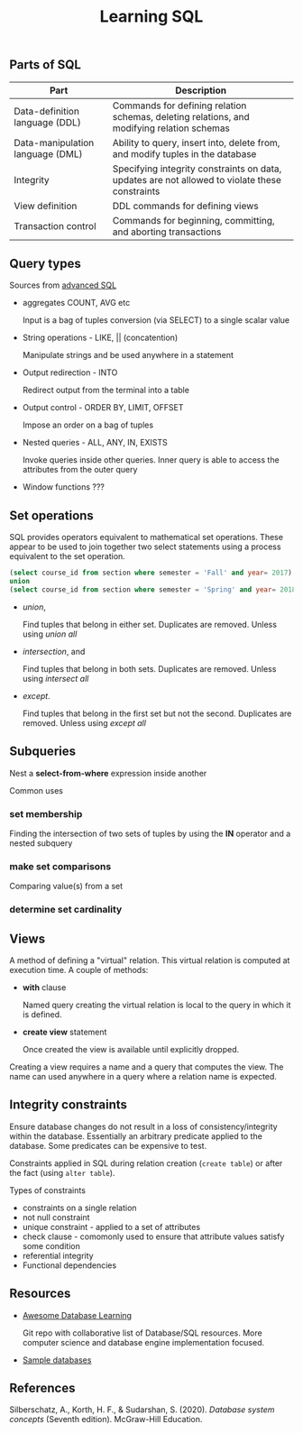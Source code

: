 ﻿---
tags:
- sql
- computing
title: Learning SQL
type: note
---
## Parts of SQL

| Part | Description |
|------|-------------|
| Data-definition language (DDL) | Commands for defining relation schemas, deleting relations, and modifying relation schemas |
| Data-manipulation language (DML) | Ability to query, insert into, delete from, and modify tuples in the database |
| Integrity | Specifying integrity constraints on data, updates are not allowed to violate these constraints |
| View definition | DDL commands for defining views |
| Transaction control | Commands for beginning, committing, and aborting transactions |

## Query types

Sources from [advanced SQL](https://15445.courses.cs.cmu.edu/fall2019/notes/02-advancedsql.pdf)

- aggregates COUNT, AVG etc

    Input is a bag of tuples conversion (via SELECT) to a single scalar value

- String operations - LIKE, || (concatention)

    Manipulate strings and be used anywhere in a statement

- Output redirection - INTO

    Redirect output from the terminal into a table

- Output control - ORDER BY, LIMIT, OFFSET

    Impose an order on a bag of tuples

- Nested queries - ALL, ANY, IN, EXISTS

    Invoke queries inside other queries. Inner query is able to access the attributes from the outer query

- Window functions ???

## Set operations

SQL provides operators equivalent to mathematical set operations. These appear to be used to join together two select statements using a process equivalent to the set operation. 

```sql
(select course_id from section where semester = 'Fall' and year= 2017) 
union 
(select course_id from section where semester = 'Spring' and year= 2018);
```

- _union_, 

    Find tuples that belong in either set. Duplicates are removed. Unless using _union all_

- _intersection_, and 

    Find tuples that belong in both sets. Duplicates are removed. Unless using _intersect all_

- _except_.

    Find tuples that belong in the first set but not the second. Duplicates are removed. Unless using _except all_

## Subqueries

Nest a **select-from-where** expression inside another

Common uses

### set membership 

Finding the intersection of two sets of tuples by using the **IN** operator and a nested subquery

### make set comparisons

Comparing value(s) from a set 

### determine set cardinality

## Views

A method of defining a "virtual" relation. This virtual relation is computed at execution time. A couple of methods:

- **with** clause 

    Named query creating the virtual relation is local to the query in which it is defined.

- **create view** statement

    Once created the view is available until explicitly dropped.

Creating a view requires a name and a query that computes the view. The name can used anywhere in a query where a relation name is expected.

## Integrity constraints

Ensure database changes do not result in a loss of consistency/integrity within the database. Essentially an arbitrary predicate applied to the database. Some predicates can be expensive to test.

Constraints applied in SQL during relation creation (`create table`) or after the fact (using `alter table`).

Types of constraints

- constraints on a single relation 
- not null constraint
- unique constraint - applied to a set of attributes
- check clause - comomonly used to ensure that attribute values satisfy some condition
- referential integrity
- Functional dependencies



## Resources

- [Awesome Database Learning](https://github.com/pingcap/awesome-database-learning?tab=readme-ov-file)

    Git repo with collaborative list of Database/SQL resources. More computer science and database engine implementation focused.

- [Sample databases](https://www.reddit.com/r/SQL/comments/s0tbnw/is_there_a_place_i_can_download_sample_databases/)

## References

Silberschatz, A., Korth, H. F., & Sudarshan, S. (2020). *Database system concepts* (Seventh edition). McGraw-Hill Education.